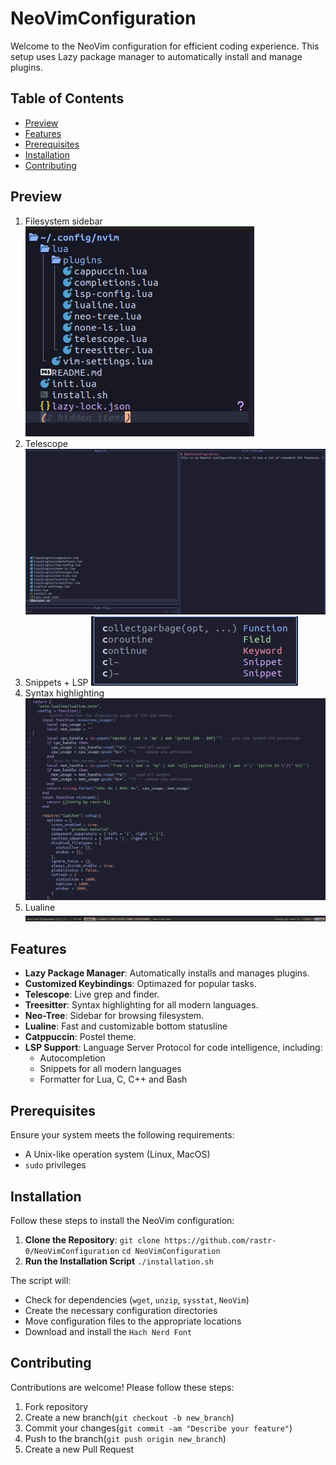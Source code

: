 # NeoVimConfiguration
Welcome to the NeoVim configuration for efficient coding experience. This setup uses Lazy package manager to automatically install and manage plugins.

## Table of Contents

- [Preview](#preview)
- [Features](#features)
- [Prerequisites](#prerequisites)
- [Installation](#installation)
- [Contributing](#contributing)

## Preview

1. Filesystem sidebar
![Filesystem sidebar](screenshots/FileSystem_sidebar.jpg)
2. Telescope
![Telescope](screenshots/Telescope.jpg)
3. Snippets + LSP
![Snippets + LSP](screenshots/Snippets_and_LSP.jpg)
4. Syntax highlighting
![Syntax highlighting](screenshots/Syntax_highlighting.jpg)
5. Lualine
![Lualine](screenshots/LuaLine.png)

## Features

- **Lazy Package Manager**: Automatically installs and manages plugins.
- **Customized Keybindings**: Optimazed for popular tasks.
- **Telescope**: Live grep and finder.
- **Treesitter**: Syntax highlighting for all modern languages.
- **Neo-Tree**: Sidebar for browsing filesystem.
- **Lualine**: Fast and customizable bottom statusline
- **Catppuccin**: Postel theme.
- **LSP Support**: Language Server Protocol for code intelligence, including:
  * Autocompletion
  * Snippets for all modern languages
  * Formatter for Lua, C, C++ and Bash

## Prerequisites

Ensure your system meets the following requirements:

- A Unix-like operation system (Linux, MacOS)
- `sudo` privileges

## Installation

Follow these steps to install the NeoVim configuration:

1. **Clone the Repository**:
   `git clone https://github.com/rastr-0/NeoVimConfiguration`
   `cd NeoVimConfiguration`
2. **Run the Installation Script**
  `./installation.sh`

The script will:
- Check for dependencies (`wget`, `unzip`, `sysstat`, `NeoVim`)
- Create the necessary configuration directories
- Move configuration files to the appropriate locations
- Download and install the `Hach Nerd Font`

## Contributing
Contributions are welcome! Please follow these steps:
1. Fork repository
2. Create a new branch(`git checkout -b new_branch`)
3. Commit your changes(`git commit -am "Describe your feature"`)
4. Push to the branch(`git push origin new_branch`)
5. Create a new Pull Request
